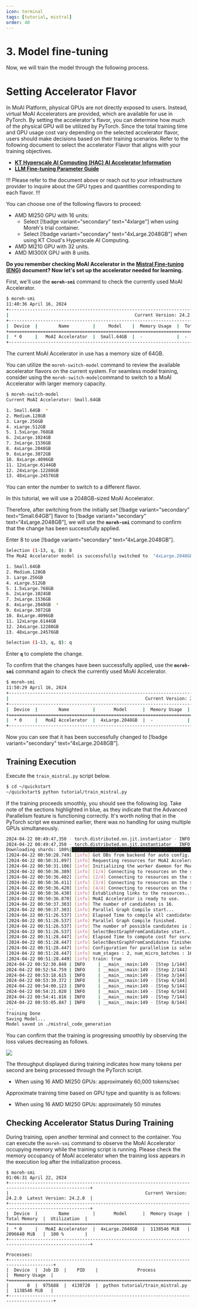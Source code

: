 ```yaml
---
icon: terminal
tags: [tutorial, mistral]
order: 40
---
```


# 3. Model fine-tuning

Now, we will train the model through the following process. 

# Setting Accelerator Flavor

In MoAI Platform, physical GPUs are not directly exposed to users. Instead, virtual MoAI Accelerators are provided, which are available for use in PyTorch. By setting the accelerator's flavor, you can determine how much of the physical GPU will be utilized by PyTorch. Since the total training time and GPU usage cost vary depending on the selected accelerator flavor, users should make decisions based on their training scenarios. Refer to the following document to select the accelerator Flavor that aligns with your training objectives.

- **[KT Hyperscale AI Computing (HAC) AI Accelerator Information](/Supported_Documents/KT_HAC_Models_Info.md)** 
- **[LLM Fine-tuning Parameter Guide](/Supported_Documents/LLM_param_guide.md)**

!!!
Please refer to the document above or reach out to your infrastructure provider to inquire about the GPU types and quantities corresponding to each flavor.
!!!


You can choose one of the following flavors to proceed:

- AMD MI250 GPU with 16 units:
    - Select [!badge variant="secondary" text="4xlarge"] when using Moreh's trial container.
    - Select [!badge variant="secondary" text="4xLarge.2048GB"] when using KT Cloud's Hyperscale AI Computing.
- AMD MI210 GPU with 32 units.
- AMD MI300X GPU with 8 units.


**Do you remember checking MoAI Accelerator in the [Mistral Fine-tuning (ENG)](index.md) document? Now let's set up the accelerator needed for learning.**

First, we'll use the **`moreh-smi`** command to check the currently used MoAI Accelerator.



```bash
$ moreh-smi
11:40:36 April 16, 2024
+-------------------------------------------------------------------------------------------------+
|                                                Current Version: 24.2.0  Latest Version: 24.2.0  |
+-------------------------------------------------------------------------------------------------+
|  Device  |        Name         |     Model    |  Memory Usage  |  Total Memory  |  Utilization  |
+=================================================================================================+
|  * 0     |   MoAI Accelerator  |  Small.64GB  |  -             |  -             |  -            |
+-------------------------------------------------------------------------------------------------+
```

The current MoAI Accelerator in use has a memory size of 64GB.

You can utilize the `moreh-switch-model` command to review the available accelerator flavors on the current system. For seamless model training, consider using the `moreh-switch-model`command to switch to a MoAI Accelerator with larger memory capacity.

```bash
$ moreh-switch-model
Current MoAI Accelerator: Small.64GB

1. Small.64GB  *
2. Medium.128GB
3. Large.256GB
4. xLarge.512GB
5. 1.5xLarge.768GB
6. 2xLarge.1024GB
7. 3xLarge.1536GB
8. 4xLarge.2048GB
9. 6xLarge.3072GB
10. 8xLarge.4096GB
11. 12xLarge.6144GB
12. 24xLarge.12288GB
13. 48xLarge.24576GB
```

You can enter the number to switch to a different flavor.

In this tutorial, we will use a 2048GB-sized MoAI Accelerator.

Therefore, after switching from the initially set [!badge variant="secondary" text=“Small.64GB”] flavor to [!badge variant="secondary" text=“4xLarge.2048GB”], we will use the **`moreh-smi`** command to confirm that the change has been successfully applied.

Enter 8 to use [!badge variant="secondary" text=“4xLarge.2048GB”].

```bash
Selection (1-13, q, Q): 8
The MoAI Accelerator model is successfully switched to  "4xLarge.2048GB".

1. Small.64GB
2. Medium.128GB
3. Large.256GB
4. xLarge.512GB
5. 1.5xLarge.768GB
6. 2xLarge.1024GB
7. 3xLarge.1536GB
8. 4xLarge.2048GB  *
9. 6xLarge.3072GB
10. 8xLarge.4096GB
11. 12xLarge.6144GB
12. 24xLarge.12288GB
13. 48xLarge.24576GB

Selection (1-13, q, Q): q
```

Enter **`q`** to complete the change.

To confirm that the changes have been successfully applied, use the **`moreh-smi`** command again to check the currently used MoAI Accelerator.

```bash
$ moreh-smi
11:50:29 April 16, 2024
+-----------------------------------------------------------------------------------------------------+
|                                                    Current Version: 24.2.0  Latest Version: 24.2.0  |
+-----------------------------------------------------------------------------------------------------+
|  Device  |        Name         |       Model      |  Memory Usage  |  Total Memory  |  Utilization  |
+=====================================================================================================+
|  * 0     |   MoAI Accelerator  |  4xLarge.2048GB  |  -             |  -             |  -            |
+-----------------------------------------------------------------------------------------------------+
```

Now you can see that it has been successfully changed to [!badge variant="secondary" text=“4xLarge.2048GB”].



## Training Execution

Execute the `train_mistral.py` script below.

```bash
$ cd ~/quickstart
~/quickstart$ python tutorial/train_mistral.py
```

If the training proceeds smoothly, you should see the following log. Take note of the sections highlighted in blue, as they indicate that the Advanced Parallelism feature is functioning correctly. It's worth noting that in the PyTorch script we examined earlier, there was no handling for using multiple GPUs simultaneously.

```bash
2024-04-22 00:49:47,350 - torch.distributed.nn.jit.instantiator - INFO - Created a temporary directory at /tmp/tmp467j9vtp
2024-04-22 00:49:47,350 - torch.distributed.nn.jit.instantiator - INFO - Writing /tmp/tmp467j9vtp/_remote_module_non_scriptable.py
Downloading shards: 100%|███████████████████████████████████████████████████████████████████████████████████████████████████████████████████████████████████████████████████████████████████████████████████████████████████| 2/2 [00:00<00:00, 7345.54it/s]Loading checkpoint shards: 100%|██████████████████████████████████████████████████████████████████████████████████████████████████████████████████████████████████████████████████████████████████████████████████████████████| 2/2 [00:08<00:00,  4.17s/it]total_step: 144
[2024-04-22 00:50:28.749] [info] Got DBs from backend for auto config.
[2024-04-22 00:50:31.097] [info] Requesting resources for MoAI Accelerator from the server...
[2024-04-22 00:50:31.106] [info] Initializing the worker daemon for MoAI Accelerator
[2024-04-22 00:50:36.389] [info] [1/4] Connecting to resources on the server (192.168.110.19:24155)...
[2024-04-22 00:50:36.402] [info] [2/4] Connecting to resources on the server (192.168.110.44:24155)...
[2024-04-22 00:50:36.411] [info] [3/4] Connecting to resources on the server (192.168.110.75:24155)...
[2024-04-22 00:50:36.420] [info] [4/4] Connecting to resources on the server (192.168.110.96:24155)...
[2024-04-22 00:50:36.430] [info] Establishing links to the resources...
[2024-04-22 00:50:36.870] [info] MoAI Accelerator is ready to use.
[2024-04-22 00:50:37.303] [info] The number of candidates is 16.
[2024-04-22 00:50:37.303] [info] Parallel Graph Compile start...
[2024-04-22 00:51:26.537] [info] Elapsed Time to compile all candidates = 49233 [ms]
[2024-04-22 00:51:26.537] [info] Parallel Graph Compile finished.
[2024-04-22 00:51:26.537] [info] The number of possible candidates is 3.
[2024-04-22 00:51:26.537] [info] SelectBestGraphFromCandidates start...
[2024-04-22 00:51:28.447] [info] Elapsed Time to compute cost for survived candidates = 1909 [ms]
[2024-04-22 00:51:28.447] [info] SelectBestGraphFromCandidates finished.
[2024-04-22 00:51:28.447] [info] Configuration for parallelism is selected.
[2024-04-22 00:51:28.447] [info] num_stages : 2, num_micro_batches : 16, batch_per_device : 1, No TP, recomputation : false, distribute_param : true
[2024-04-22 00:51:28.449] [info] train: true
2024-04-22 00:52:30.848 | INFO     | __main__:main:149 - [Step 1/144] | Loss: 1.2421875 | Duration: 66.07 | Throughput: 7935.39 tokens/sec
2024-04-22 00:52:54.759 | INFO     | __main__:main:149 - [Step 2/144] | Loss: 0.83203125 | Duration: 10.72 | Throughput: 48896.53 tokens/sec
2024-04-22 00:53:18.615 | INFO     | __main__:main:149 - [Step 3/144] | Loss: 0.9375 | Duration: 10.89 | Throughput: 48125.31 tokens/sec
2024-04-22 00:53:39.372 | INFO     | __main__:main:149 - [Step 4/144] | Loss: 0.8359375 | Duration: 7.54 | Throughput: 69569.39 tokens/sec
2024-04-22 00:54:00.123 | INFO     | __main__:main:149 - [Step 5/144] | Loss: 0.5546875 | Duration: 7.94 | Throughput: 65990.17 tokens/sec
2024-04-22 00:54:21.020 | INFO     | __main__:main:149 - [Step 6/144] | Loss: 0.60546875 | Duration: 7.62 | Throughput: 68839.33 tokens/sec
2024-04-22 00:54:41.816 | INFO     | __main__:main:149 - [Step 7/144] | Loss: 0.5625 | Duration: 7.58 | Throughput: 69184.80 tokens/sec
2024-04-22 00:55:05.847 | INFO     | __main__:main:149 - [Step 8/144] | Loss: 0.5625 | Duration: 11.13 | Throughput: 47089.87 tokens/sec
...
Training Done
Saving Model...
Model saved in ./mistral_code_generation
```

You can confirm that the training is progressing smoothly by observing the loss values decreasing as follows.


![](loss.png)

The throughput displayed during training indicates how many tokens per second are being processed through the PyTorch script.

- When using 16 AMD MI250 GPUs: approximately 60,000 tokens/sec

Approximate training time based on GPU type and quantity is as follows:

- When using 16 AMD MI250 GPUs: approximately 50 minutes

## Checking Accelerator Status During Training

During training, open another terminal and connect to the container. You can execute the `moreh-smi` command to observe the MoAI Accelerator occupying memory while the training script is running. Please check the memory occupancy of MoAI accelerator when the training loss appears in the execution log after the initialization process.

```
$ moreh-smi
01:06:31 April 22, 2024
+-----------------------------------------------------------------------------------------------------+
|                                                    Current Version: 24.2.0  Latest Version: 24.2.0  |
+-----------------------------------------------------------------------------------------------------+
|  Device  |        Name         |       Model      |  Memory Usage  |  Total Memory  |  Utilization  |
+=====================================================================================================+
|  * 0     |   MoAI Accelerator  |  4xLarge.2048GB  |  1138546 MiB   |  2096640 MiB   |  100 %        |
+-----------------------------------------------------------------------------------------------------+

Processes:
+---------------------------------------------------------------------------------------+                                                                                                                                                                  
|  Device  |  Job ID  |    PID    |               Process              |  Memory Usage  |
+=======================================================================================+
|       0  |  975688  |  4130720  |  python tutorial/train_mistral.py  |  1138546 MiB   |
+---------------------------------------------------------------------------------------+
```

